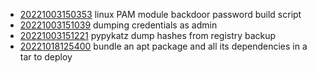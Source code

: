 - [20221003150353](/zet/20221003150353/README.md) linux PAM module backdoor password build script
- [20221003151039](/zet/20221003151039/README.md) dumping credentials as admin
- [20221003151221](/zet/20221003151221/README.md) pypykatz dump hashes from registry backup
- [20221018125400](/zet/20221018125400/README.md) bundle an apt package and all its dependencies in a tar to deploy
